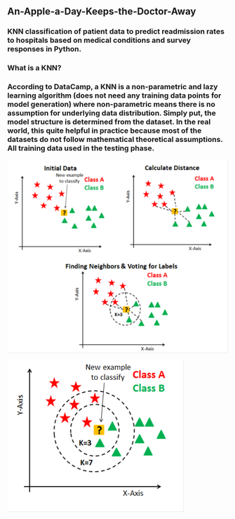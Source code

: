 
## An-Apple-a-Day-Keeps-the-Doctor-Away
### KNN classification of patient data to predict readmission rates to hospitals based on medical conditions and survey responses in Python.
### What is a KNN? 
### According to DataCamp, a KNN is a non-parametric and lazy learning algorithm (does not need any training data points for model generation) where non-parametric means there is no assumption for underlying data distribution. Simply put, the model structure is determined from the dataset. In the real world, this quite helpful in practice because most of the datasets do not follow mathematical theoretical assumptions. All training data used in the testing phase.








![KNN-1.png](https://github.com/jdickson207/An-Apple-a-Day-Keeps-the-Doctor-Away/blob/main/visualizations/KNN-1.PNG)









![KNN-2.png](https://github.com/jdickson207/An-Apple-a-Day-Keeps-the-Doctor-Away/blob/main/visualizations/KNN-2.PNG)

